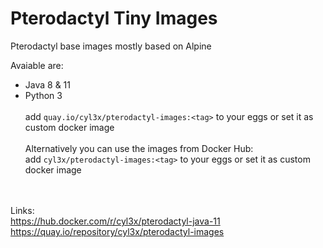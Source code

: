 # Pterodactyl Tiny Images

Pterodactyl base images mostly based on Alpine  

Avaiable are:  
  - Java 8 & 11
  - Python 3
<br></br>
  add ```quay.io/cyl3x/pterodactyl-images:<tag>``` to your eggs or set it as custom docker image
<br></br>
Alternatively you can use the images from Docker Hub:    
  add ```cyl3x/pterodactyl-images:<tag>``` to your eggs or set it as custom docker image  
<br></br>
  
Links:  
https://hub.docker.com/r/cyl3x/pterodactyl-java-11  
https://quay.io/repository/cyl3x/pterodactyl-images  
